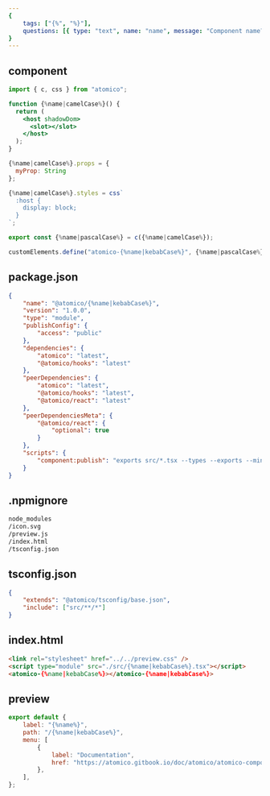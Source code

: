 ```yaml
---
{
    tags: ["{%", "%}"],
    questions: [{ type: "text", name: "name", message: "Component name?" }],
}
---
```


## component

```jsx {%name|kebabCase%}/src/{%name|kebabCase%}.tsx
import { c, css } from "atomico";

function {%name|camelCase%}() {
  return (
    <host shadowDom>
      <slot></slot>
    </host>
  );
}

{%name|camelCase%}.props = {
  myProp: String
};

{%name|camelCase%}.styles = css`
  :host {
    display: block;
  }
`;

export const {%name|pascalCase%} = c({%name|camelCase%});

customElements.define("atomico-{%name|kebabCase%}", {%name|pascalCase%});
```

## package.json

```json {%name|kebabCase%}/package.json
{
    "name": "@atomico/{%name|kebabCase%}",
    "version": "1.0.0",
    "type": "module",
    "publishConfig": {
        "access": "public"
    },
    "dependencies": {
        "atomico": "latest",
        "@atomico/hooks": "latest"
    },
    "peerDependencies": {
        "atomico": "latest",
        "@atomico/hooks": "latest",
        "@atomico/react": "latest"
    },
    "peerDependenciesMeta": {
        "@atomico/react": {
            "optional": true
        }
    },
    "scripts": {
        "component:publish": "exports src/*.tsx --types --exports --minify  --analyzer --publish"
    }
}
```

## .npmignore

```txt {%name|kebabCase%}/.npmignore
node_modules
/icon.svg
/preview.js
/index.html
/tsconfig.json
```

## tsconfig.json

```json {%name|kebabCase%}/tsconfig.json
{
    "extends": "@atomico/tsconfig/base.json",
    "include": ["src/**/*"]
}
```

## index.html

```html
<link rel="stylesheet" href="../../preview.css" />
<script type="module" src="./src/{%name|kebabCase%}.tsx"></script>
<atomico-{%name|kebabCase%}></atomico-{%name|kebabCase%}>
```

## preview

```js
export default {
    label: "{%name%}",
    path: "/{%name|kebabCase%}",
    menu: [
        {
            label: "Documentation",
            href: "https://atomico.gitbook.io/doc/atomico/atomico-components/{%name|kebabCase%}",
        },
    ],
};
```
